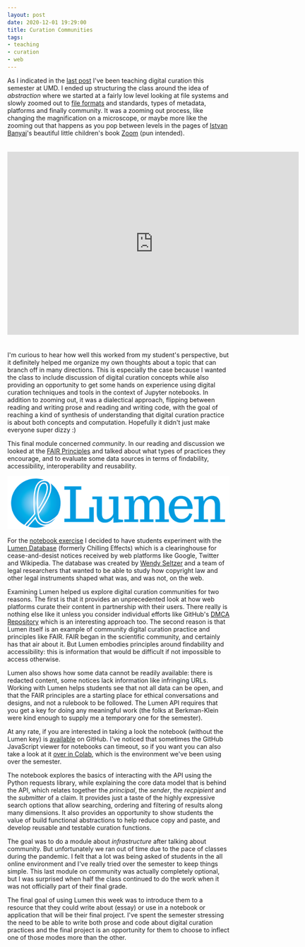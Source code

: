 ```yaml
---
layout: post
date: 2020-12-01 19:29:00
title: Curation Communities
tags:
- teaching
- curation
- web
---
```


As I indicated in the [last post] I've been teaching digital curation this
semester at UMD. I ended up structuring the class around the idea of
*abstraction* where we started at a fairly low level looking at file systems
and slowly zoomed out to [file formats] and standards, types of metadata,
platforms and finally community. It was a zooming out process, like changing
the magnification on a microscope, or maybe more like the zooming out that
happens as you pop between levels in the pages of [Istvan Banyai]'s beautiful little children's book [Zoom] (pun intended).

<iframe style="margin-top: 20px; margin-bottom: 20px;" width="660" height="415" src="https://www.youtube.com/embed/1RPeFJJF73k" frameborder="0" allow="accelerometer; autoplay; clipboard-write; encrypted-media; gyroscope; picture-in-picture" allowfullscreen></iframe>

I'm curious to hear how well this worked from my student's perspective, but it
definitely helped me organize my own thoughts about a topic that can branch off
in many directions. This is especially the case because I wanted the class to
include discussion of digital curation concepts while also providing an
opportunity to get some hands on experience using digital curation techniques
and tools in the context of Jupyter notebooks. In addition to zooming out, it
was a dialectical approach, flipping between reading and writing prose and
reading and writing code, with the goal of reaching a kind of synthesis of
understanding that digital curation practice is about both concepts and
computation. Hopefully it didn't just make everyone super dizzy :)

This final module concerned *community*. In our reading and discussion we
looked at the [FAIR Principles] and talked about what types of practices they
encourage, and to evaluate some data sources in terms of findability,
accessibility, interoperability and reusability.

<a href="https://lumendatabase.org"><img class="img-responsive" src="/images/lumen.jpg"></a>

For the [notebook exercise] I decided to have students experiment with the
[Lumen Database](https://lumendatabase.org) (formerly Chilling Effects) which
is a clearinghouse for cease-and-desist notices received by web platforms like
Google, Twitter and Wikipedia. The database was created by [Wendy Seltzer] and
a team of legal researchers that wanted to be able to study how copyright law
and other legal instruments shaped what was, and was not, on the web.

Examining Lumen helped us explore digital curation communities for two reasons.
The first is that it provides an unprecedented look at how web platforms curate
their content in partnership with their users. There really is nothing else
like it unless you consider individual efforts like GitHub's [DMCA Repository]
which is an interesting approach too. The second reason is that Lumen itself is
an example of community digital curation practice and principles like FAIR.
FAIR began in the scientific community, and certainly has that air about it.
But Lumen embodies principles around findability and accessibility: this is
information that would be difficult if not impossible to access otherwise.

Lumen also shows how some data cannot be readily available: there is redacted
content, some notices lack information like infringing URLs. Working with Lumen
helps students see that not all data can be open, and that the FAIR principles
are a starting place for ethical conversations and designs, and not a rulebook
to be followed. The Lumen API requires that you get a key for doing any
meaningful work (the folks at Berkman-Klein were kind enough to supply me
a temporary one for the semester).

At any rate, if you are interested in taking a look the notebook (without the
Lumen key) is [available] on GitHub. I've noticed that sometimes the GitHub
JavaScript viewer for notebooks can timeout, so if you want you can also take
a look at it [over in Colab], which is the environment we've been using over the
semester. 

The notebook explores the basics of interacting with the API using the Python
requests library, while explaining the core data model that is behind the API,
which relates together the *principal*, the *sender*, the *recpipient* and the
*submitter* of a claim. It provides just a taste of the highly expressive
search options that allow searching, ordering and filtering of results along
many dimensions. It also provides an opportunity to show students the value of
build functional abstractions to help reduce copy and paste, and develop
reusable and testable curation functions.

The goal was to do a module about *infrastructure* after talking about
community. But unfortunately we ran out of time due to the pace of classes
during the pandemic. I felt that a lot was being asked of students in the all
online environment and I've really tried over the semester to keep things
simple. This last module on community was actually completely optional, but
I was surprised when half the class continued to do the work when it was not
officially part of their final grade. 

The final goal of using Lumen this week was to introduce them to a resource
that they could write about (essay) or use in a notebook or application that
will be their final project. I've spent the semester stressing the need to be
able to write both prose and code about digital curation practices and the
final project is an opportunity for them to choose to inflect one of those
modes more than the other.

[last post]: https://inkdroid.org/2020/11/30/mystery-file/
[FAIR Principles]: https://www.go-fair.org/fair-principles/
[Wendy Seltzer]: https://en.wikipedia.org/wiki/Wendy_Seltzer
[DMCA Repository]: https://github.com/github/dmca
[notebook exercise]: https://github.com/edsu/inst341/blob/master/modules/module-07/notebook.ipynb
[available]: https://github.com/edsu/inst341/blob/master/modules/module-07/notebook.ipynb
[over in Colab]: https://colab.research.google.com/drive/1i1w05c789l6xGkjRJjdKheDlVuJVU1PZ?usp=sharing
[Istvan Banyai]: https://en.wikipedia.org/wiki/Istvan_Banyai
[Zoom]: https://www.penguinrandomhouse.com/books/324143/zoom-by-istvan-banyai/
[file formats]: https://inkdroid.org/2020/10/09/fuzzy-file-formats/
